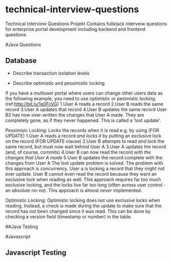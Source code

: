 technical-interview-questions
=============================

Technical Interview Questions Projekt Contains fullstack interveiw questions for enterprise portal development including backend and frontend questions

#Java Questions

## Database

- Describe transaction isolation levels

- Describe optimistic and pessimistic locking

If you have a multiuser portal where users can change other users data as the following example, you need to use optimistic or pesimistic locking. (ref:http://bit.ly/1q0FcVG)
1.User A reads a record
2.User B reads the same record
3.User A updates that record
4.User B updates the same record
User B2 has now over-written the changes that User A made. They are completely gone, as if they never happened. 
This is called a 'lost update'.

Pessimisic Locking: Locks the records when it is read e.g. by using (FOR UPDATE)
1.User A reads a record *and locks it* by putting an exclusive lock on the record (FOR UPDATE clause)
2.User B attempts to read *and lock* the same record, but must now wait behind User A
3.User A updates the record (and, of course, commits)
4.User B can now read the record *with the changes that User A made*
5 User B updates the record complete with the changes from User A
The lost update problem is solved. The problem with this approach is concurrency. User a is locking a record that they might not ever update. User B cannot even read the record because they want an exclusive lock when reading as well. This approach requires far too much exclusive locking, and the locks live far too long (often across user control - an *absolute* no-no). This approach is almost *never* implemented.

Optimistic Locking:  Optimistic locking does not use exclusive locks when reading. Instead, a check is made during the update to make sure that the record has not been changed since it was read. This can be done by checking a version field (timestamp or number) in the table.




##Java Testing





#Javascript


## Javascript Testing


